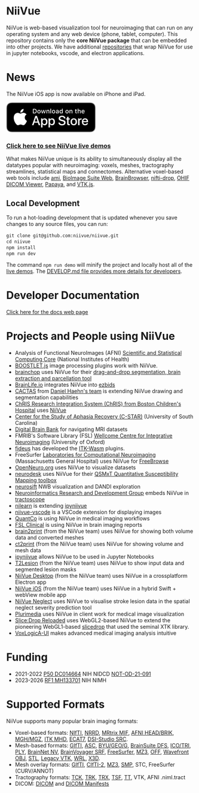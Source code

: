 # NiiVue

NiiVue is web-based visualization tool for neuroimaging that can run on any operating system and any web device (phone, tablet, computer). This repository contains only the **core NiiVue package** that can be embedded into other projects. We have additional [repositories](https://github.com/niivue) that wrap NiiVue for use in jupyter notebooks, vscode, and electron applications. 

# News

The NiiVue iOS app is now available on iPhone and iPad.

[![Apple App Store](./docs/appstore.svg)](https://apps.apple.com/gb/app/niivue/id6497066801)

### [Click here to see NiiVue live demos](https://niivue.github.io/niivue/)

What makes NiiVue unique is its ability to simultaneously display all the datatypes popular with neuroimaging: voxels, meshes, tractography streamlines, statistical maps and connectomes. Alternative voxel-based web tools include [ami](https://fnndsc.github.io/ami/), [BioImage Suite Web](https://bioimagesuiteweb.github.io/webapp/viewer.html), [BrainBrowser](https://brainbrowser.cbrain.mcgill.ca/volume-viewer), [nifti-drop](http://vsoch.github.io/nifti-drop), [OHIF DICOM Viewer](https://viewer.ohif.org/), [Papaya](https://www.fmrib.ox.ac.uk/ukbiobank/group_means/index.html), and [VTK.js](https://kitware.github.io/paraview-glance/app/).

## Local Development

To run a hot-loading development that is updated whenever you save changes to any source files, you can run:

```
git clone git@github.com:niivue/niivue.git
cd niivue
npm install
npm run dev
```

The command `npm run demo` will minify the project and locally host all of the [live demos](https://niivue.github.io/niivue/). The [DEVELOP.md file provides more details for developers](./packages/niivue/DEVELOP.md).

# Developer Documentation

[Click here for the docs web page](https://niivue.github.io/niivue/devdocs/)

# Projects and People using NiiVue

- Analysis of Functional NeuroImages (AFNI) [Scientific and Statistical Computing Core](https://afni.nimh.nih.gov/) (National Institutes of Health)
- [BOOSTLET.js](https://boostlet.org/) image processing plugins work with NiiVue.
- [brainchop](https://github.com/neuroneural/brainchop) uses NiiVue for their [drag-and-drop segmentation, brain extraction and parcellation tool](https://neuroneural.github.io/brainchop/)
- [BrainLife.io](https://brainlife.io/about/) integrates NiiVue into [ezbids](https://brainlife.io/ezbids/)
- [CACTAS](https://github.com/mpsych/CACTAS) from [Daniel Haehn's team](https://danielhaehn.com/) is extending NiiVue drawing and segmentation capabilities
- [ChRIS Research Integration System (ChRIS) from Boston Children's Hospital](https://chrisproject.org/) uses [NiiVue](https://app.chrisproject.org/niivue)
- [Center for the Study of Aphasia Recovery (C-STAR)](https://cstar.sc.edu/) (University of South Carolina)
- [Digital Brain Bank](https://elifesciences.org/articles/73153) for navigating MRI datasets
- FMRIB's Software Library (FSL) [Wellcome Centre for Integrative Neuroimaging](https://www.win.ox.ac.uk/) (University of Oxford)
- [fideus](https://fideus.io/) has developed the [ITK-Wasm](https://docs.itk.org/projects/wasm/en/latest/) plugins.
- FreeSurfer [Laboratories for Computational Neuroimaging](https://lcn.martinos.org/) (Massachusetts General Hospital) uses NiiVue for [FreeBrowse](https://github.com/freesurfer/freebrowse)
- [OpenNeuro.org](https://openneuro.org) uses NiiVue to visualize datasets
- [neurodesk](https://www.neurodesk.org/) uses NiiVue for their [QSMxT Quantitative Susceptibility Mapping toolbox](https://github.com/QSMxT/QSMxT-UI)
- [neurosift](https://github.com/flatironinstitute/neurosift) NWB visualization and DANDI exploration
- [Neuroinformatics Research and Development Group](http://neuroinformatics.uw.edu/) embeds NiiVue in [tractoscope](https://github.com/nrdg/tractoscope)
- [nilearn](https://nilearn.github.io/stable/index.html) is extending [ipyniivue](https://github.com/niivue/ipyniivue)
- [niivue-vscode](https://github.com/niivue/niivue-vscode) is a VSCode extension for displaying images
- [QuantCo](https://www.quantco.com/) is using NiiVue in medical imaging workflows
- [FSL Clinical](https://fslclinical.com/) is using NiiVue in brain imaging reports
- [brain2print](https://brain2print.org/) (from the NiiVue team) uses NiiVue for showing both volume data and converted meshes
- [ct2print](https://ct2print.org/) (from the NiiVue team) uses NiiVue for showing volume and mesh data
- [ipyniivue](https://github.com/niivue/ipyniivue) allows NiiVue to be used in Jupyter Notebooks
- [T2Lesion](https://niivue.github.io/T2lesion/) (from the NiiVue team) uses NiiVue to show input data and segmented lesion masks
- [NiiVue Desktop](https://github.com/niivue/desktop) (from the NiiVue team) uses NiiVue in a crossplatform Electron app
- [NiiVue iOS](https://github.com/niivue/ios) (from the NiiVue team) uses NiiVue in a hybrid Swift + webView mobile app
- [NiiVue Neglect](https://niivue.github.io/niivue-neglect/) uses NiiVue to visualise stroke lesion data in the spatial neglect severity prediction tool
- [Plurimedia](https://www.plurimedia.it/) uses NiiVue in client work for medical image visualization
- [Slice:Drop Reloaded](https://gaiborjosue.github.io/slicedrop.github.com/reload/) uses WebGL2-based NiiVue to extend the pioneering WebGL1-based [slicedrop](https://slicedrop.com/) that used the seminal XTK library.
- [VoxLogicA-UI](https://voxlogica-project.github.io/VoxLogicA-UI/) makes advanced medical
imaging analysis intuitive

# Funding

- 2021-2022 [P50 DC014664](https://reporter.nih.gov/search/D3sOjJtXwkSRKLpYf1ctBg/project-details/10094384) NIH NIDCD [NOT-OD-21-091](https://grants.nih.gov/grants/guide/notice-files/NOT-OD-21-091.html#:~:text=NOT%2DOD%2D21%2D091,Software%20Tools%20for%20Open%20Science)
- 2023-2026 [RF1 MH133701](https://reporter.nih.gov/search/D3sOjJtXwkSRKLpYf1ctBg/project-details/10724895) NIH NIMH

# Supported Formats

NiiVue supports many popular brain imaging formats:

- Voxel-based formats: [NIfTI](https://brainder.org/2012/09/23/the-nifti-file-format/), [NRRD](http://teem.sourceforge.net/nrrd/format.html), [MRtrix MIF](https://mrtrix.readthedocs.io/en/latest/getting_started/image_data.html#mrtrix-image-formats), [AFNI HEAD/BRIK](https://afni.nimh.nih.gov/pub/dist/doc/program_help/README.attributes.html), [MGH/MGZ](https://surfer.nmr.mgh.harvard.edu/fswiki/FsTutorial/MghFormat), [ITK MHD](https://itk.org/Wiki/ITK/MetaIO/Documentation#Reading_a_Brick-of-Bytes_.28an_N-Dimensional_volume_in_a_single_file.29), [ECAT7](https://github.com/openneuropet/PET2BIDS/tree/28aae3fab22309047d36d867c624cd629c921ca6/ecat_validation/ecat_info), [DSI-Studio SRC](https://dsi-studio.labsolver.org/doc/cli_data.html).
- Mesh-based formats: [GIfTI](https://www.nitrc.org/projects/gifti/), [ASC](http://www.grahamwideman.com/gw/brain/fs/surfacefileformats.htm), [BYU/GEO/G](http://www.grahamwideman.com/gw/brain/fs/surfacefileformats.htm), [BrainSuite DFS](http://brainsuite.org/formats/dfs/), [ICO/TRI](http://www.grahamwideman.com/gw/brain/fs/surfacefileformats.htm), [PLY](<https://en.wikipedia.org/wiki/PLY_(file_format)>), [BrainNet NV](https://www.nitrc.org/projects/bnv/), [BrainVoyager SRF](https://support.brainvoyager.com/brainvoyager/automation-development/84-file-formats/344-users-guide-2-3-the-format-of-srf-files), [FreeSurfer](http://www.grahamwideman.com/gw/brain/fs/surfacefileformats.htm), [MZ3](https://github.com/neurolabusc/surf-ice/tree/master/mz3), [OFF](<https://en.wikipedia.org/wiki/OFF_(file_format)>), [Wavefront OBJ](https://brainder.org/tag/obj/), [STL](https://medium.com/3d-printing-stories/why-stl-format-is-bad-fea9ecf5e45), [Legacy VTK](https://vtk.org/wp-content/uploads/2015/04/file-formats.pdf), [WRL](https://en.wikipedia.org/wiki/VRML), [X3D](https://3dprint.nih.gov/).
- Mesh overlay formats: [GIfTI](https://www.nitrc.org/projects/gifti/), [CIfTI-2](https://balsa.wustl.edu/about/fileTypes), [MZ3](https://github.com/neurolabusc/surf-ice/tree/master/mz3), [SMP](https://support.brainvoyager.com/brainvoyager/automation-development/84-file-formats/40-the-format-of-smp-files), STC, FreeSurfer (CURV/ANNOT)
- Tractography formats: [TCK](https://mrtrix.readthedocs.io/en/latest/getting_started/image_data.html#tracks-file-format-tck), [TRK](http://trackvis.org/docs/?subsect=fileformat), [TRX](https://github.com/frheault/tractography_file_format), [TSF](https://mrtrix.readthedocs.io/en/dev/getting_started/image_data.html#track-scalar-file-format-tsf), [TT](https://dsi-studio.labsolver.org/doc/cli_data.html), VTK, AFNI .niml.tract
- DICOM: [DICOM](https://dicom.nema.org/medical/dicom/current/output/chtml/part10/chapter_7.html) and [DICOM Manifests](docs/development-notes/dicom-manifests.md)
